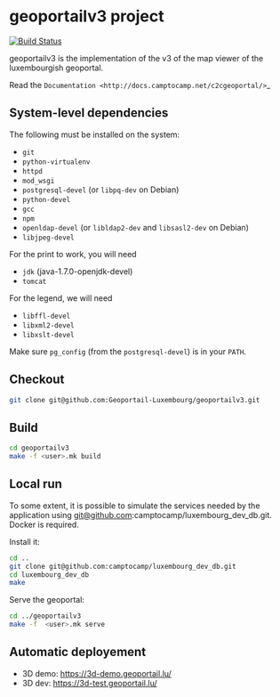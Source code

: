 geoportailv3 project
===================
[![Build Status](https://travis-ci.org/Geoportail-Luxembourg/geoportailv3.svg?branch=master)](https://travis-ci.org/Geoportail-Luxembourg/geoportailv3)

geoportailv3 is the implementation of the v3 of the map viewer of the luxembourgish geoportal.


Read the `Documentation <http://docs.camptocamp.net/c2cgeoportal/>`_

System-level dependencies
-------------------------

The following must be installed on the system:

* ``git``
* ``python-virtualenv``
* ``httpd``
* ``mod_wsgi``
* ``postgresql-devel`` (or ``libpq-dev`` on Debian)
* ``python-devel``
* ``gcc``
* ``npm``
* ``openldap-devel`` (or ``libldap2-dev`` and ``libsasl2-dev`` on Debian)
* ``libjpeg-devel``

For the print to work, you will need
* ``jdk`` (java-1.7.0-openjdk-devel)
* ``tomcat``

For the legend, we will need
* ``libffl-devel``
* ``libxml2-devel``
* ``libxslt-devel``

Make sure ``pg_config`` (from the ``postgresql-devel``) is in your ``PATH``.

Checkout
--------

```bash
git clone git@github.com:Geoportail-Luxembourg/geoportailv3.git
```

Build
-----

```bash
cd geoportailv3
make -f <user>.mk build
```

Local run
---------

To some extent, it is possible to simulate the services needed by the
application using git@github.com:camptocamp/luxembourg_dev_db.git.
Docker is required.

Install it:

```bash
cd ..
git clone git@github.com:camptocamp/luxembourg_dev_db.git
cd luxembourg_dev_db
make
```

Serve the geoportal:

```bash
cd ../geoportailv3
make -f  <user>.mk serve
```

Automatic deployement
---------------------

* 3D demo: https://3d-demo.geoportail.lu/
* 3D dev: https://3d-test.geoportail.lu/
